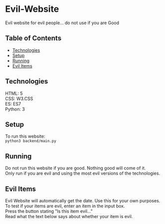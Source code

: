 # Evil-Website
Evil website for evil people... do not use if you are Good

## Table of Contents
* [Technologies](#technologies)
* [Setup](#setup)
* [Running](#running)
* [Evil Items](#evil-items)

## Technologies
HTML: 5 <br>
CSS: W3.CSS <br>
ES: ES7 <br>
Python: 3 <br>

## Setup
To run this website:<br>
`python3 backend/main.py`

## Running
Do not run this website if you are good. Nothing good will come of it. <br>
Only run if you are evil and using the most evil versions of the technologies. <br>

## Evil Items
Evil Website will automatically get the date. Use this for your own purposes. <br>
To test if your items are evil, enter an item in the input box. <br>
Press the button stating "Is this item evil..." <br>
Read what the text below says about whether your item is evil.
